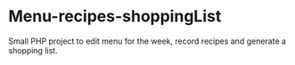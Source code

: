 # Menu-recipes-shoppingList
Small PHP project to edit menu for the week, record recipes and generate a shopping list.

